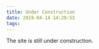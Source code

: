 ```yaml
---
title: Under Construction
date: 2019-04-14 14:29:53
tags:
---
```


The site is still under construction.
